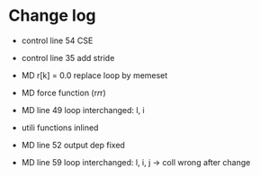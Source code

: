 # Change log
- control line 54 CSE
- control line 35 add stride


- MD r[k] = 0.0 replace loop by memeset
- MD force function (r*r*r)
- MD line 49 loop interchanged: l, i
- utili functions inlined
- MD line 52 output dep fixed
- MD line 59 loop interchanged: l, i, j -> coll wrong after change